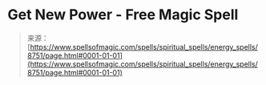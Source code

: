 <!--yml
category: 未分类
date: 2024-06-12 18:44:17
-->

# Get New Power - Free Magic Spell

> 来源：[https://www.spellsofmagic.com/spells/spiritual_spells/energy_spells/8751/page.html#0001-01-01](https://www.spellsofmagic.com/spells/spiritual_spells/energy_spells/8751/page.html#0001-01-01)